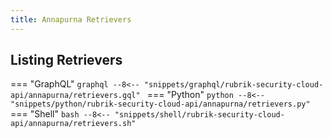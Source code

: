 ```yaml
---
title: Annapurna Retrievers
---
```


## Listing Retrievers
=== "GraphQL"
    ```graphql
    --8<-- "snippets/graphql/rubrik-security-cloud-api/annapurna/retrievers.gql"
    ```
=== "Python"
    ```python
    --8<-- "snippets/python/rubrik-security-cloud-api/annapurna/retrievers.py"
    ```
=== "Shell"
    ```bash
    --8<-- "snippets/shell/rubrik-security-cloud-api/annapurna/retrievers.sh"
    ```